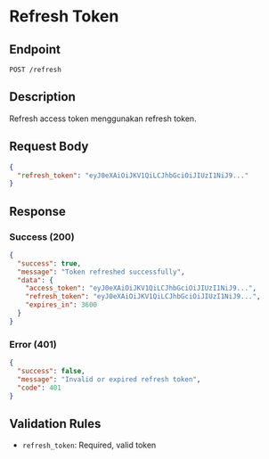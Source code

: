 # Refresh Token

## Endpoint
`POST /refresh`

## Description
Refresh access token menggunakan refresh token.

## Request Body
```json
{
  "refresh_token": "eyJ0eXAiOiJKV1QiLCJhbGciOiJIUzI1NiJ9..."
}
```

## Response
### Success (200)
```json
{
  "success": true,
  "message": "Token refreshed successfully",
  "data": {
    "access_token": "eyJ0eXAiOiJKV1QiLCJhbGciOiJIUzI1NiJ9...",
    "refresh_token": "eyJ0eXAiOiJKV1QiLCJhbGciOiJIUzI1NiJ9...",
    "expires_in": 3600
  }
}
```

### Error (401)
```json
{
  "success": false,
  "message": "Invalid or expired refresh token",
  "code": 401
}
```

## Validation Rules
- `refresh_token`: Required, valid token